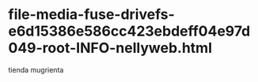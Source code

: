 # file-media-fuse-drivefs-e6d15386e586cc423ebdeff04e97d049-root-INFO-nellyweb.html
tienda mugrienta
